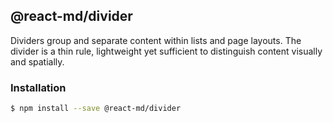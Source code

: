 ## @react-md/divider

Dividers group and separate content within lists and page layouts. The divider
is a thin rule, lightweight yet sufficient to distinguish content visually and
spatially.

### Installation

```sh
$ npm install --save @react-md/divider
```
